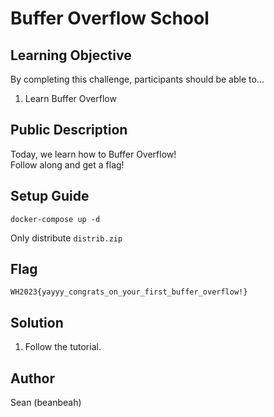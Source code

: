 # Buffer Overflow School

## Learning Objective

By completing this challenge, participants should be able to...

1. Learn Buffer Overflow
## Public Description

Today, we learn how to Buffer Overflow!  
Follow along and get a flag!  

## Setup Guide

`docker-compose up -d`

Only distribute `distrib.zip`

## Flag

`WH2023{yayyy_congrats_on_your_first_buffer_overflow!}`

## Solution

1. Follow the tutorial. 

## Author

Sean (beanbeah)
